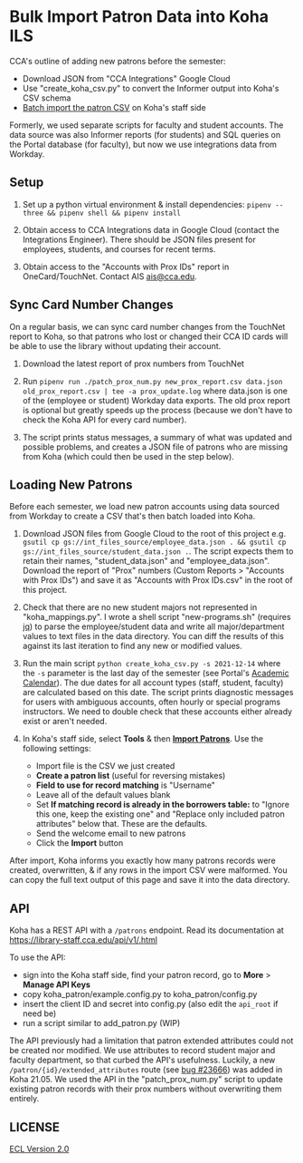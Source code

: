 # Bulk Import Patron Data into Koha ILS

CCA's outline of adding new patrons before the semester:

- Download JSON from "CCA Integrations" Google Cloud
- Use "create_koha_csv.py" to convert the Informer output into Koha's CSV schema
- [Batch import the patron CSV](https://library-staff.cca.edu/cgi-bin/koha/tools/import_borrowers.pl) on Koha's staff side

Formerly, we used separate scripts for faculty and student accounts. The data source was also Informer reports (for students) and SQL queries on the Portal database (for faculty), but now we use integrations data from Workday.

## Setup

1. Set up a python virtual environment & install dependencies: `pipenv --three && pipenv shell
&& pipenv install`

1. Obtain access to CCA Integrations data in Google Cloud (contact the Integrations Engineer). There should be JSON files present for employees, students, and courses for recent terms.

1. Obtain access to the "Accounts with Prox IDs" report in OneCard/TouchNet. Contact AIS <ais@cca.edu>.

## Sync Card Number Changes

On a regular basis, we can sync card number changes from the TouchNet report to Koha, so that patrons who lost or changed their CCA ID cards will be able to use the library without updating their account.

1. Download the latest report of prox numbers from TouchNet

1. Run `pipenv run ./patch_prox_num.py new_prox_report.csv data.json old_prox_report.csv | tee -a prox_update.log` where data.json is one of the (employee or student) Workday data exports. The old prox report is optional but greatly speeds up the process (because we don't have to check the Koha API for every card number).

1. The script prints status messages, a summary of what was updated and possible problems, and creates a JSON file of patrons who are missing from Koha (which could then be used in the step below).

## Loading New Patrons

Before each semester, we load new patron accounts using data sourced from Workday to create a CSV that's then batch loaded into Koha.

1. Download JSON files from Google Cloud to the root of this project e.g. `gsutil cp gs://int_files_source/employee_data.json . && gsutil cp gs://int_files_source/student_data.json .`. The script expects them to retain their names, "student_data.json" and "employee_data.json". Download the report of "Prox" numbers (Custom Reports > "Accounts with Prox IDs") and save it as "Accounts with Prox IDs.csv" in the root of this project.

1. Check that there are no new student majors not represented in "koha_mappings.py". I wrote a shell script "new-programs.sh" (requires [jq](https://stedolan.github.io/jq/)) to parse the employee/student data and write all major/department values to text files in the data directory. You can diff the results of this against its last iteration to find any new or modified values.

1. Run the main script `python create_koha_csv.py -s 2021-12-14` where the `-s` parameter is the last day of the semester (see Portal's [Academic Calendar](https://portal.cca.edu/calendar)). The due dates for all account types (staff, student, faculty) are calculated based on this date. The script prints diagnostic messages for users with ambiguous accounts, often hourly or special programs instructors. We need to double check that these accounts either already exist or aren't needed.

1. In Koha's staff side, select **Tools** & then **[Import Patrons](https://library-staff.cca.edu/cgi-bin/koha/tools/import_borrowers.pl)**. Use the following settings:

    - Import file is the CSV we just created
    - **Create a patron list** (useful for reversing mistakes)
    - **Field to use for record matching** is "Username"
    - Leave all of the default values blank
    - Set **If matching record is already in the borrowers table:** to "Ignore this one, keep the existing one" and "Replace only included patron attributes" below that. These are the defaults.
    - Send the welcome email to new patrons
    - Click the **Import** button

After import, Koha informs you exactly how many patrons records were created, overwritten, & if any rows in the import CSV were malformed. You can copy the full text output of this page and save it into the data directory.

## API

Koha has a REST API with a `/patrons` endpoint. Read its documentation at https://library-staff.cca.edu/api/v1/.html

To use the API:

- sign into the Koha staff side, find your patron record, go to **More** > **Manage API Keys**
- copy koha_patron/example.config.py to koha_patron/config.py
- insert the client ID and secret into config.py (also edit the `api_root` if need be)
- run a script similar to add_patron.py (WIP)

The API previously had a limitation that patron extended attributes could not be created nor modified. We use attributes to record student major and faculty department, so that curbed the API's usefulness. Luckily, a new `/patron/{id}/extended_attributes` route (see [bug #23666](https://bugs.koha-community.org/bugzilla3/show_bug.cgi?id=23666)) was added in Koha 21.05. We used the API in the "patch_prox_num.py" script to update existing patron records with their prox numbers without overwriting them entirely.

## LICENSE

[ECL Version 2.0](https://opensource.org/licenses/ECL-2.0)

